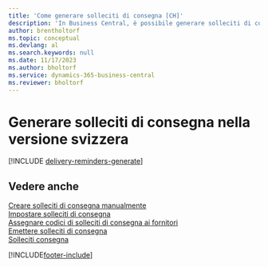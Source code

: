 ```yaml
---
title: 'Come generare solleciti di consegna [CH]'
description: 'In Business Central, è possibile generare solleciti di consegna per tutte le consegne scadute oppure è possibile creare un singolo sollecito di consegna manualmente.'
author: brentholtorf
ms.topic: conceptual
ms.devlang: al
ms.search.keywords: null
ms.date: 11/17/2023
ms.author: bholtorf
ms.service: dynamics-365-business-central
ms.reviewer: bholtorf
---
```

# <a name="generate-delivery-reminders-in-the-swiss-version"></a>Generare solleciti di consegna nella versione svizzera

[!INCLUDE [delivery-reminders-generate](../includes/ATCHDE/delivery-reminders-generate.md)]

## <a name="see-also"></a>Vedere anche

[Creare solleciti di consegna manualmente](how-to-create-delivery-reminders-manually.md)  
[Impostare solleciti di consegna](how-to-set-up-delivery-reminders.md)  
[Assegnare codici di solleciti di consegna ai fornitori](how-to-assign-delivery-reminder-codes-to-vendors.md)  
[Emettere solleciti di consegna](how-to-issue-delivery-reminders.md)  
[Solleciti consegna](delivery-reminders.md)  


[!INCLUDE[footer-include](../../includes/footer-banner.md)]

